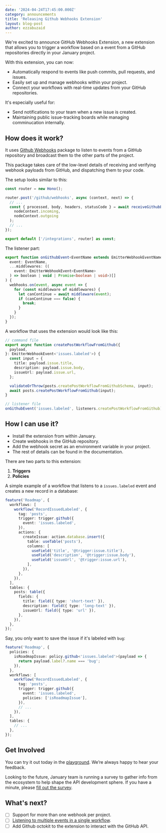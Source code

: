 ```yaml
---
date: '2024-04-24T17:45:00.000Z'
category: announcements
title: 'Releasing Github Webhooks Extension'
layout: blog-post
author: ezzabuzaid
---
```


We're excited to announce GitHub Webhooks Extension, a new extension that allows you to trigger a workflow based on a event from a GitHub repositories directly in your January project.

With this extension, you can now:

- Automatically respond to events like push commits, pull requests, and issues.
- Easily set up and manage webhooks within your project.
- Connect your workflows with real-time updates from your GitHub repositories.

It's especially useful for:

- Send notifications to your team when a new issue is created.
- Maintaining public issue-tracking boards while managing comminucation internally.

## How does it work?

It uses [Github Webhooks](https://github.com/octokit/webhooks.js) package to listen to events from a GitHub repository and broadcast them to the other parts of the project.

This package takes care of the low-level details of receiving and verifying webhook payloads from GitHub, and dispatching them to your code.

The setup looks similar to this:

```ts
const router = new Hono();

router.post('/github/webhooks', async (context, next) => {
  // ...
  const { processed, body, headers, statusCode } = await receiveGithubEvents(
    nodeContext.incoming,
    nodeContext.outgoing
  );
  // ...
});

export default ['/integrations', router] as const;
```

The listener part:

```ts
export function onGithubEvent<EventName extends EmitterWebhookEventName>(
  event: EventName,
  ...middlewares: ((
    event: EmitterWebhookEvent<EventName>
  ) => boolean | void | Promise<boolean | void>)[]
) {
  webhooks.on(event, async event => {
    for (const middleware of middlewares) {
      let canContinue = await middleware(event);
      if (canContinue === false) {
        break;
      }
    }
  });
}
```

A workflow that uses the extension would look like this:

```ts
// command file
export async function createPostWorkflowFromGithub({
  payload,
}: EmitterWebhookEvent<'issues.labeled'>) {
  const input = {
    title: payload.issue.title,
    description: payload.issue.body,
    issueUrl: payload.issue.url,
  };

  validateOrThrow(posts.createPostWorkflowFromGithubSchema, input);
  await posts.createPostWorkflowFromGithub(input);
}

// listener file
onGithubEvent('issues.labeled', listeners.createPostWorkflowFromGithub);
```

## How I can use it?

- Install the extension from within January.
- Create webhooks in the GitHub repository.
- Add the webhook secret as an environment variable in your project.
- The rest of details can be found in the documentation.

There are two parts to this extension:

1. **Triggers**
2. **Policies**

A simple example of a workflow that listens to a `issues.labeled` event and creates a new record in a database:

```ts
feature('Roadmap', {
  workflows: [
    workflow('RecordIssuedLabeled', {
      tag: 'posts',
      trigger: trigger.github({
        event: 'issues.labeled',
      }),
      actions: {
        createIssue: action.database.insert({
          table: useTable('posts'),
          columns: [
            useField('title', '@trigger:issue.title'),
            useField('description', '@trigger:issue.body'),
            useField('issueUrl', '@trigger:issue.url'),
          ],
        }),
      },
    }),
  ],
  tables: {
    posts: table({
      fields: {
        title: field({ type: 'short-text' }),
        description: field({ type: 'long-text' }),
        issueUrl: field({ type: 'url' }),
      },
    }),
  },
});
```

Say, you only want to save the issue if it's labeled with `bug`:

```ts
feature('Roadmap', {
  policies: {
    isRoadmapIssue: policy.github<'issues.labeled'>(payload => {
      return payload.label?.name === 'bug';
    }),
  },
  workflows: [
    workflow('RecordIssuedLabeled', {
      tag: 'posts',
      trigger: trigger.github({
        event: 'issues.labeled',
        policies: ['isRoadmapIssue'],
      }),
      // ...
    }),
  ],
  tables: {
    // ...
  },
});
```

## Get Involved

You can try it out today in the [playground](https://app.january.sh/). We’re always happy to hear your feedback.

Looking to the future, January team is running a survey to gather info from the ecosystem to help shape the API development sphere. If you have a minute, please [fill out the survey](https://tally.so/r/31KZAg).

## What's next?

- [ ] Support for more than one webhook per project.
- [ ] [Listening to multiple events in a single workflow](https://github.com/JanuaryLabs/.github/issues/2).
- [ ] Add Github octokit to the extension to interact with the GitHub API.
